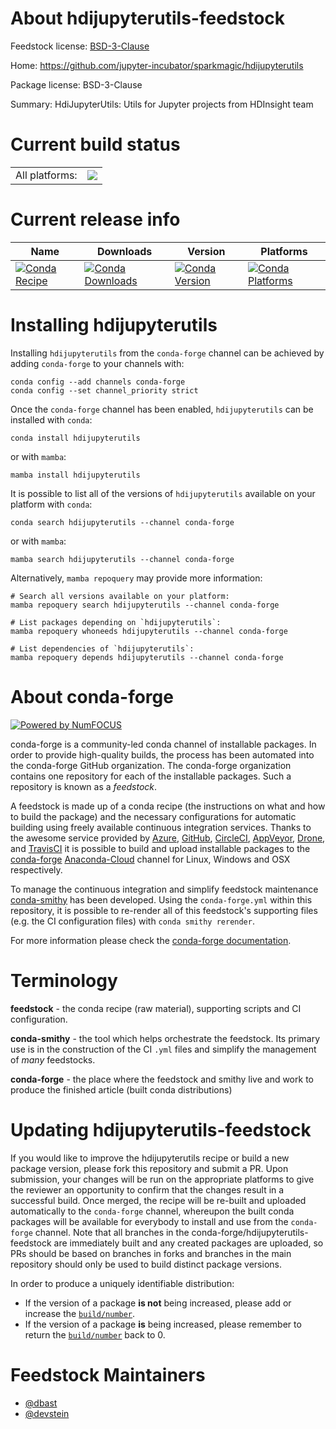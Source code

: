About hdijupyterutils-feedstock
===============================

Feedstock license: [BSD-3-Clause](https://github.com/conda-forge/hdijupyterutils-feedstock/blob/main/LICENSE.txt)

Home: https://github.com/jupyter-incubator/sparkmagic/hdijupyterutils

Package license: BSD-3-Clause

Summary: HdiJupyterUtils: Utils for Jupyter projects from HDInsight team

Current build status
====================


<table><tr><td>All platforms:</td>
    <td>
      <a href="https://dev.azure.com/conda-forge/feedstock-builds/_build/latest?definitionId=3005&branchName=main">
        <img src="https://dev.azure.com/conda-forge/feedstock-builds/_apis/build/status/hdijupyterutils-feedstock?branchName=main">
      </a>
    </td>
  </tr>
</table>

Current release info
====================

| Name | Downloads | Version | Platforms |
| --- | --- | --- | --- |
| [![Conda Recipe](https://img.shields.io/badge/recipe-hdijupyterutils-green.svg)](https://anaconda.org/conda-forge/hdijupyterutils) | [![Conda Downloads](https://img.shields.io/conda/dn/conda-forge/hdijupyterutils.svg)](https://anaconda.org/conda-forge/hdijupyterutils) | [![Conda Version](https://img.shields.io/conda/vn/conda-forge/hdijupyterutils.svg)](https://anaconda.org/conda-forge/hdijupyterutils) | [![Conda Platforms](https://img.shields.io/conda/pn/conda-forge/hdijupyterutils.svg)](https://anaconda.org/conda-forge/hdijupyterutils) |

Installing hdijupyterutils
==========================

Installing `hdijupyterutils` from the `conda-forge` channel can be achieved by adding `conda-forge` to your channels with:

```
conda config --add channels conda-forge
conda config --set channel_priority strict
```

Once the `conda-forge` channel has been enabled, `hdijupyterutils` can be installed with `conda`:

```
conda install hdijupyterutils
```

or with `mamba`:

```
mamba install hdijupyterutils
```

It is possible to list all of the versions of `hdijupyterutils` available on your platform with `conda`:

```
conda search hdijupyterutils --channel conda-forge
```

or with `mamba`:

```
mamba search hdijupyterutils --channel conda-forge
```

Alternatively, `mamba repoquery` may provide more information:

```
# Search all versions available on your platform:
mamba repoquery search hdijupyterutils --channel conda-forge

# List packages depending on `hdijupyterutils`:
mamba repoquery whoneeds hdijupyterutils --channel conda-forge

# List dependencies of `hdijupyterutils`:
mamba repoquery depends hdijupyterutils --channel conda-forge
```


About conda-forge
=================

[![Powered by
NumFOCUS](https://img.shields.io/badge/powered%20by-NumFOCUS-orange.svg?style=flat&colorA=E1523D&colorB=007D8A)](https://numfocus.org)

conda-forge is a community-led conda channel of installable packages.
In order to provide high-quality builds, the process has been automated into the
conda-forge GitHub organization. The conda-forge organization contains one repository
for each of the installable packages. Such a repository is known as a *feedstock*.

A feedstock is made up of a conda recipe (the instructions on what and how to build
the package) and the necessary configurations for automatic building using freely
available continuous integration services. Thanks to the awesome service provided by
[Azure](https://azure.microsoft.com/en-us/services/devops/), [GitHub](https://github.com/),
[CircleCI](https://circleci.com/), [AppVeyor](https://www.appveyor.com/),
[Drone](https://cloud.drone.io/welcome), and [TravisCI](https://travis-ci.com/)
it is possible to build and upload installable packages to the
[conda-forge](https://anaconda.org/conda-forge) [Anaconda-Cloud](https://anaconda.org/)
channel for Linux, Windows and OSX respectively.

To manage the continuous integration and simplify feedstock maintenance
[conda-smithy](https://github.com/conda-forge/conda-smithy) has been developed.
Using the ``conda-forge.yml`` within this repository, it is possible to re-render all of
this feedstock's supporting files (e.g. the CI configuration files) with ``conda smithy rerender``.

For more information please check the [conda-forge documentation](https://conda-forge.org/docs/).

Terminology
===========

**feedstock** - the conda recipe (raw material), supporting scripts and CI configuration.

**conda-smithy** - the tool which helps orchestrate the feedstock.
                   Its primary use is in the construction of the CI ``.yml`` files
                   and simplify the management of *many* feedstocks.

**conda-forge** - the place where the feedstock and smithy live and work to
                  produce the finished article (built conda distributions)


Updating hdijupyterutils-feedstock
==================================

If you would like to improve the hdijupyterutils recipe or build a new
package version, please fork this repository and submit a PR. Upon submission,
your changes will be run on the appropriate platforms to give the reviewer an
opportunity to confirm that the changes result in a successful build. Once
merged, the recipe will be re-built and uploaded automatically to the
`conda-forge` channel, whereupon the built conda packages will be available for
everybody to install and use from the `conda-forge` channel.
Note that all branches in the conda-forge/hdijupyterutils-feedstock are
immediately built and any created packages are uploaded, so PRs should be based
on branches in forks and branches in the main repository should only be used to
build distinct package versions.

In order to produce a uniquely identifiable distribution:
 * If the version of a package **is not** being increased, please add or increase
   the [``build/number``](https://docs.conda.io/projects/conda-build/en/latest/resources/define-metadata.html#build-number-and-string).
 * If the version of a package **is** being increased, please remember to return
   the [``build/number``](https://docs.conda.io/projects/conda-build/en/latest/resources/define-metadata.html#build-number-and-string)
   back to 0.

Feedstock Maintainers
=====================

* [@dbast](https://github.com/dbast/)
* [@devstein](https://github.com/devstein/)

